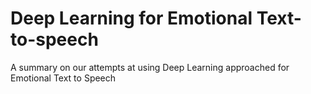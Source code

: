 # Deep Learning for Emotional Text-to-speech
A summary on our attempts at using Deep Learning approached for Emotional Text to Speech


